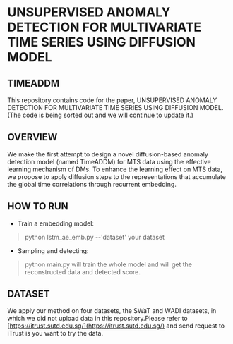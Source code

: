 # UNSUPERVISED ANOMALY DETECTION FOR MULTIVARIATE TIME SERIES USING  DIFFUSION MODEL

## TIMEADDM

This repository contains code for the paper, UNSUPERVISED ANOMALY DETECTION FOR MULTIVARIATE TIME SERIES USING  DIFFUSION MODEL.
(The code is being sorted out and we will continue to update it.)

##  OVERVIEW

We make the first attempt to design a novel diffusion-based anomaly detection model (named TimeADDM) for MTS data using the effective learning mechanism of DMs.  To enhance the learning effect on MTS data, we propose to apply diffusion steps to the representations that accumulate the global time correlations through recurrent embedding. 

## HOW TO RUN

- Train a embedding model:
> python lstm_ae_emb.py  --'dataset'  your dataset

- Sampling and detecting:
> python main.py will train the whole model and will get the reconstructed data and detected score.

## DATASET

We apply our method on four datasets, the SWaT and WADI datasets, in which we did not upload data in this repository.Please refer to [https://itrust.sutd.edu.sg/](https://itrust.sutd.edu.sg/) and send request to iTrust is you want to try the data.
